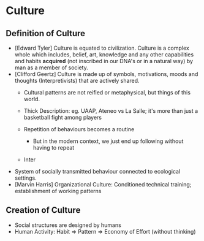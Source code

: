 # Culture

## Definition of Culture
* [Edward Tyler] Culture is equated to civilization. Culture is a complex whole which includes, belief, art, knowledge and any other capabilities and habits **acquired** (not inscribed in our DNA's or in a natural way) by man as a member of society.
* [Clifford Geertz] Culture is made up of symbols, motivations, moods and thoughts (Interpretivists) that are actively shared.
  * Cultural patterns are not reified or metaphysical, but things of this world.
  * Thick Description: eg. UAAP, Ateneo vs La Salle; it's more than just a basketball fight among players
  * Repetition of behaviours becomes a routine
    * But in the modern context, we just end up following without having to repeat

  * Inter
* System of socially transmitted behaviour connected to ecological settings. 
* [Marvin Harris] Organizational Culture: Conditioned technical training; establishment of working patterns

## Creation of Culture
* Social structures are designed by humans
* Human Activity: Habit => Pattern => Economy of Effort (without thinking)
